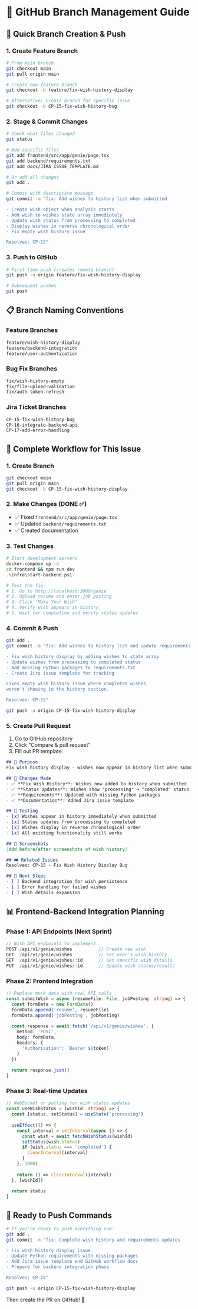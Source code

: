 # 🌿 GitHub Branch Management Guide

## 🚀 Quick Branch Creation & Push

### 1. Create Feature Branch

```bash
# From main branch
git checkout main
git pull origin main

# Create new feature branch
git checkout -b feature/fix-wish-history-display

# Alternative: Create branch for specific issue
git checkout -b CP-15-fix-wish-history-bug
```

### 2. Stage & Commit Changes

```bash
# Check what files changed
git status

# Add specific files
git add frontend/src/app/genie/page.tsx
git add backend/requirements.txt
git add docs/JIRA_ISSUE_TEMPLATE.md

# Or add all changes
git add .

# Commit with descriptive message
git commit -m "fix: Add wishes to history list when submitted

- Create wish object when analysis starts
- Add wish to wishes state array immediately  
- Update wish status from processing to completed
- Display wishes in reverse chronological order
- Fix empty wish history issue

Resolves: CP-15"
```

### 3. Push to GitHub

```bash
# First time push (creates remote branch)
git push -u origin feature/fix-wish-history-display

# Subsequent pushes
git push
```

## 📋 Branch Naming Conventions

### Feature Branches

```bash
feature/wish-history-display
feature/backend-integration  
feature/user-authentication
```

### Bug Fix Branches

```bash
fix/wish-history-empty
fix/file-upload-validation
fix/auth-token-refresh
```

### Jira Ticket Branches

```bash
CP-15-fix-wish-history-bug
CP-16-integrate-backend-api
CP-17-add-error-handling
```

## 🔄 Complete Workflow for This Issue

### 1. Create Branch

```bash
git checkout main
git pull origin main
git checkout -b CP-15-fix-wish-history-display
```

### 2. Make Changes (DONE ✅)

- ✅ Fixed `frontend/src/app/genie/page.tsx`
- ✅ Updated `backend/requirements.txt`
- ✅ Created documentation

### 3. Test Changes

```bash
# Start development servers
docker-compose up -d
cd frontend && npm run dev
.\infra\start-backend.ps1

# Test the fix
# 1. Go to http://localhost:3000/genie
# 2. Upload resume and enter job posting  
# 3. Click "Make Your Wish"
# 4. Verify wish appears in history
# 5. Wait for completion and verify status updates
```

### 4. Commit & Push

```bash
git add .
git commit -m "fix: Add wishes to history list and update requirements

- Fix wish history display by adding wishes to state array
- Update wishes from processing to completed status  
- Add missing Python packages to requirements.txt
- Create Jira issue template for tracking

Fixes empty wish history issue where completed wishes
weren't showing in the history section.

Resolves: CP-15"

git push -u origin CP-15-fix-wish-history-display
```

### 5. Create Pull Request

1. Go to GitHub repository
2. Click "Compare & pull request" 
3. Fill out PR template:

```markdown
## 🎯 Purpose
Fix wish history display - wishes now appear in history list when submitted

## 🔧 Changes Made
- ✅ **Fix Wish History**: Wishes now added to history when submitted
- ✅ **Status Updates**: Wishes show "processing" → "completed" status  
- ✅ **Requirements**: Updated with missing Python packages
- ✅ **Documentation**: Added Jira issue template

## 🧪 Testing
- [x] Wishes appear in history immediately when submitted
- [x] Status updates from processing to completed
- [x] Wishes display in reverse chronological order
- [x] All existing functionality still works

## 📸 Screenshots
[Add before/after screenshots of wish history]

## 🎟️ Related Issues
Resolves: CP-15 - Fix Wish History Display Bug

## 🚀 Next Steps
- [ ] Backend integration for wish persistence
- [ ] Error handling for failed wishes
- [ ] Wish details expansion
```

## 📊 Frontend-Backend Integration Planning

### Phase 1: API Endpoints (Next Sprint)

```typescript
// Wish API endpoints to implement
POST /api/v1/genie/wishes          // Create new wish
GET  /api/v1/genie/wishes          // Get user's wish history
GET  /api/v1/genie/wishes/:id      // Get specific wish details
PUT  /api/v1/genie/wishes/:id      // Update wish status/results
```

### Phase 2: Frontend Integration

```typescript
// Replace mock data with real API calls
const submitWish = async (resumeFile: File, jobPosting: string) => {
  const formData = new FormData()
  formData.append('resume', resumeFile)
  formData.append('jobPosting', jobPosting)
  
  const response = await fetch('/api/v1/genie/wishes', {
    method: 'POST',
    body: formData,
    headers: {
      'Authorization': `Bearer ${token}`
    }
  })
  
  return response.json()
}
```

### Phase 3: Real-time Updates

```typescript
// WebSocket or polling for wish status updates
const useWishStatus = (wishId: string) => {
  const [status, setStatus] = useState('processing')
  
  useEffect(() => {
    const interval = setInterval(async () => {
      const wish = await fetchWishStatus(wishId)
      setStatus(wish.status)
      if (wish.status === 'completed') {
        clearInterval(interval)
      }
    }, 2000)
    
    return () => clearInterval(interval)
  }, [wishId])
  
  return status
}
```

## 🎯 Ready to Push Commands

```bash
# If you're ready to push everything now:
git add .
git commit -m "fix: Complete wish history and requirements updates

- Fix wish history display issue
- Update Python requirements with missing packages  
- Add Jira issue template and GitHub workflow docs
- Prepare for backend integration phase

Resolves: CP-15"

git push -u origin CP-15-fix-wish-history-display
```

Then create the PR on GitHub! 🚀
